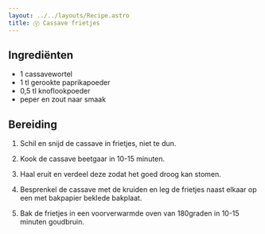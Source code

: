 ```yaml
---
layout: ../../layouts/Recipe.astro
title: Ⓥ Cassave frietjes
---
```

## Ingrediënten

* 1﻿ cassavewortel
* 1﻿ tl gerookte paprikapoeder
* 0﻿,5 tl knoflookpoeder
* p﻿eper en zout naar smaak

## Bereiding

1. S﻿chil en snijd de cassave in frietjes, niet te dun.


2. K﻿ook de cassave beetgaar in 10-15 minuten.
3. H﻿aal eruit en verdeel deze zodat het goed droog kan stomen.
4. B﻿esprenkel de cassave met de kruiden en leg de frietjes naast elkaar op een met bakpapier beklede bakplaat.
5. B﻿ak de frietjes in een voorverwarmde oven van 180graden in 10-15 minuten goudbruin.